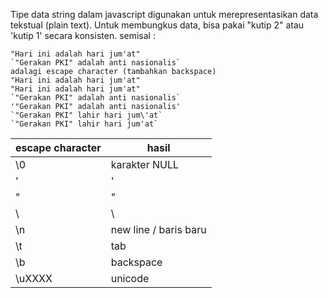 Tipe data string dalam javascript digunakan untuk merepresentasikan data tekstual (plain text). 
Untuk membungkus data, bisa pakai "kutip 2" atau 'kutip 1' secara konsisten.
semisal :
```
"Hari ini adalah hari jum'at"
`"Gerakan PKI" adalah anti nasionalis`
adalagi escape character (tambahkan backspace)
"Hari ini adalah hari jum'at"
"Hari ini adalah hari jum'at"
`"Gerakan PKI" adalah anti nasionalis`
'"Gerakan PKI" adalah anti nasionalis'
`"Gerakan PKI" lahir hari jum\'at`
`"Gerakan PKI" lahir hari jum'at`
```

| escape character | hasil |
| ----------- | ----------- |
| \0 | karakter NULL |
| \' | ' |
| \" | " |
| \\ | \ |
| \n | new line / baris baru |
| \t | tab |
| \b | backspace |
| \uXXXX | unicode |
